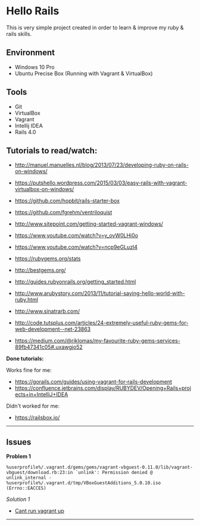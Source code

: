 # Hello Rails

This is very simple project created in order to learn & improve my 
 ruby & rails skills.

## Environment

* Windows 10 Pro
* Ubuntu Precise Box (Running with Vagrant & VirtualBox)

## Tools

* Git
* VirtualBox
* Vagrant
* Intellij IDEA
* Rails 4.0

##  Tutorials to read/watch:

* http://manuel.manuelles.nl/blog/2013/07/23/developing-ruby-on-rails-on-windows/
* https://putshello.wordpress.com/2015/03/03/easy-rails-with-vagrant-virtualbox-on-windows/ 
* https://github.com/hopbit/rails-starter-box
* https://github.com/fgrehm/ventriloquist
* http://www.sitepoint.com/getting-started-vagrant-windows/
* https://www.youtube.com/watch?v=y_ovW0LHi0o
* https://www.youtube.com/watch?v=ncp9eGLuzl4


* https://rubygems.org/stats
* http://bestgems.org/ 

* http://guides.rubyonrails.org/getting_started.html
* http://www.arubystory.com/2013/11/tutorial-saying-hello-world-with-ruby.html

* http://www.sinatrarb.com/ 
* http://code.tutsplus.com/articles/24-extremely-useful-ruby-gems-for-web-development--net-23863 
* https://medium.com/@riklomas/my-favourite-ruby-gems-services-89fb47341c05#.uxawgjo52

**Done tutorials:**

Works fine for me: 

* https://gorails.com/guides/using-vagrant-for-rails-development
* https://confluence.jetbrains.com/display/RUBYDEV/Opening+Rails+projects+in+IntelliJ+IDEA 

Didn't worked for me: 

* https://railsbox.io/


----

## Issues
 
**Problem 1**

    %userprofile%/.vagrant.d/gems/gems/vagrant-vbguest-0.11.0/lib/vagrant-vbguest/download.rb:23:in `unlink': Permission denied @ unlink_internal - %userprofile%/.vagrant.d/tmp/VBoxGuestAdditions_5.0.10.iso (Errno::EACCES)
    
*Solution 1*
 
 * [Cant run vagrant up](http://stackoverflow.com/questions/34441503/cant-run-vagrant-up)

----
